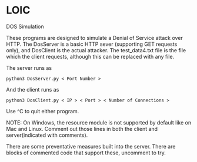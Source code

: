 # LOIC
DOS Simulation

These programs are designed to simulate a Denial of Service attack over HTTP. The DosServer is a basic HTTP sever (supporting GET requests only), and DosClient is the actual attacker. The test_data4.txt file is the file which the client requests, although this can be replaced with any file.

The server runs as

    python3 DosServer.py < Port Number >

And the client runs as 

    python3 DosClient.py < IP > < Port > < Number of Connections >

Use ^C to quit either program.

NOTE: On Windows, the resource module is not supported by default like on Mac and Linux. Comment out those lines in both the client and server(indicated with comments).

There are some preventative measures built into the server. There are blocks of commented code that support these, uncomment to try.
